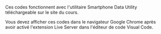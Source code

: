<imr src="icon.svg"/>

Ces codes fonctionnent avec l'utilitaire Smartphone Data Utility téléchargeable sur le site du cours.

Vous devez afficher ces codes dans le navigateur Google Chrome après avoir activé l'extension Live Server dans l'éditeur de code Visual Code.
